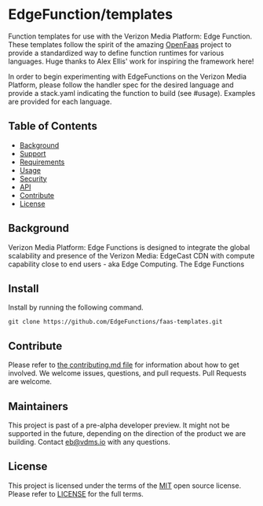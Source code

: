 # EdgeFunction/templates
Function templates for use with the Verizon Media Platform: Edge Function. These templates follow the spirit of the amazing [OpenFaas](https://github.com/openfaas/templates) project to provide a standardized way to define function runtimes for various languages. Huge thanks to Alex Ellis' work for inspiring the framework here!

In order to begin experimenting with EdgeFunctions on the Verizon Media Platform, please follow the handler spec for the desired language and provide a stack.yaml indicating the function to build (see #usage). Examples are provided for each language. 

## Table of Contents

- [Background](#background)
- [Support](#support)
- [Requirements](#requirements)
- [Usage](#usage)
- [Security](#security)
- [API](#api)
- [Contribute](#contribute)
- [License](#license)

## Background

Verizon Media Platform: Edge Functions is designed to integrate the global scalability and presence of the Verizon Media: EdgeCast CDN with compute capability close to end users - aka Edge Computing. The Edge Functions

## Install

Install by running the following command.

```
git clone https://github.com/EdgeFunctions/faas-templates.git
```

## Contribute

Please refer to [the contributing.md file](Contributing.md) for information about how to get involved. We welcome issues, questions, and pull requests. Pull Requests are welcome.

## Maintainers
This project is past of a pre-alpha developer preview. It might not be supported in the future, depending on the direction of the product we are building. Contact eb@vdms.io with any questions.

## License
This project is licensed under the terms of the [MIT](LICENSE-MIT) open source license. Please refer to [LICENSE](LICENSE) for the full terms.


